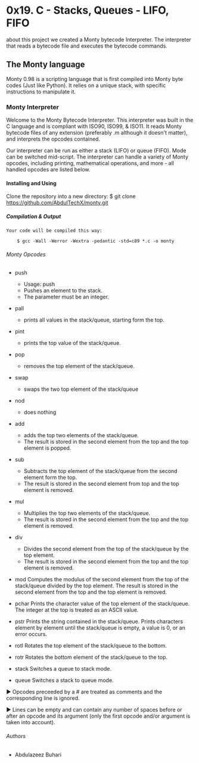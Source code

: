 # 0x19. C - Stacks, Queues - LIFO, FIFO
 about this project we created a  Monty bytecode Interpreter. The interpreter that reads a bytecode file and executes the bytecode commands.

## The Monty language
Monty 0.98 is a scripting language that is first compiled into Monty byte codes (Just like Python). It relies on a unique stack, with specific instructions to manipulate it.

### Monty Interpreter
Welcome to the Monty Bytecode Interpreter. This interpreter was built in the C language and is compliant with ISO90, ISO99, & ISO11. It reads Monty bytecode files of any extension (preferably .m although it doesn't matter), and interprets the opcodes contained.

Our interpreter can be run as either a stack (LIFO) or queue (FIFO). Mode can be switched mid-script. The interpreter can handle a variety of Monty opcodes, including printing, mathematical operations, and more - all handled opcodes are listed below.

#### Installing and Using

   Clone the repository into a new directory:
        $ git clone https://github.com/AbdulTechX/monty.git
##### Compilation & Output

    Your code will be compiled this way:

        $ gcc -Wall -Werror -Wextra -pedantic -std=c89 *.c -o monty

######  Monty Opcodes

* push
    * Usage: push <int>
    * Pushes an element to the stack.
    * The parameter <int> must be an integer.
* pall
    * prints all values in the stack/queue, starting form the top.
* pint
    * prints the top value of the stack/queue.
* pop
    * removes the top element of the stack/queue.
* swap
    * swaps the two top element of the stack/queue
* nod 
    * does nothing
* add
    * adds the top two elements of the stack/queue.
    * The result is stored in the second element from the top and the top
       element is popped.
* sub
    * Subtracts the top element of the stack/queue from the second element
      form the top.
    * The result is stored in the second element from top and the top element
      is removed.


* mul
    * Multiplies the top two elements of the stack/queue.
    * The result is stored in the second element from the top and the
      top element is removed.
*  div
    * Divides the second element from the top of the stack/queue by the 
      top element.
    * The result is stored in the second element from the top and the
      top element is removed.
* mod
        Computes the modulus of the second element from the top of the stack/queue divided by the top element.
        The result is stored in the second element from the top and the top element is removed.

*  pchar
        Prints the character value of the top element of the stack/queue.
        The integer at the top is treated as an ASCII value.

*  pstr
        Prints the string contained in the stack/queue.
        Prints characters element by element until the stack/queue is empty, a value is 0, or an error occurs.

*  rotl
        Rotates the top element of the stack/queue to the bottom.

*   rotr
        Rotates the bottom element of the stack/queue to the top.
*   stack
        Switches a queue to stack mode.

*  queue
        Switches a stack to queue mode.

▶️ Opcodes preceeded by a # are treated as comments and the corresponding line is ignored.

▶️ Lines can be empty and can contain any number of spaces before or after an opcode and its argument (only the first opcode and/or argument is taken into account).
###### Authors

* Abdulazeez Buhari
